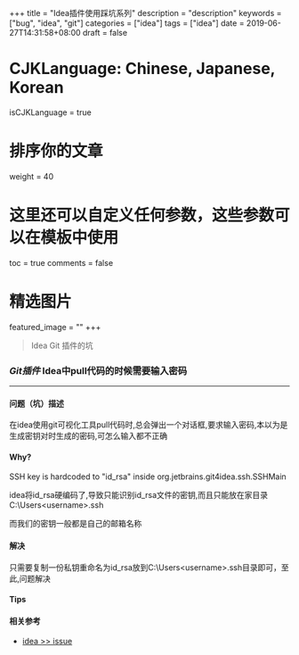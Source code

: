 +++
title = "Idea插件使用踩坑系列"
description = "description"
keywords = ["bug", "idea", "git"]
categories = ["idea"]
tags = ["idea"]
date = 2019-06-27T14:31:58+08:00
draft = false
# CJKLanguage: Chinese, Japanese, Korean
isCJKLanguage = true
# 排序你的文章
weight = 40

# 这里还可以自定义任何参数，这些参数可以在模板中使用
toc = true
comments = false
# 精选图片
featured_image = ""
+++

> Idea Git 插件的坑    
<!--more-->
### *Git插件* Idea中pull代码的时候需要输入密码
---

#### 问题（坑）描述
在idea使用git可视化工具pull代码时,总会弹出一个对话框,要求输入密码,本以为是生成密钥对时生成的密码,可怎么输入都不正确

#### Why?
SSH key is hardcoded to "id_rsa" inside org.jetbrains.git4idea.ssh.SSHMain

idea将id_rsa硬编码了,导致只能识别id_rsa文件的密钥,而且只能放在家目录C:\Users\<username>.ssh

而我们的密钥一般都是自己的邮箱名称

#### 解决
只需要复制一份私钥重命名为id_rsa放到C:\Users\<username>.ssh目录即可，至此,问题解决

#### Tips

#### 相关参考
- [idea >> issue](https://youtrack.jetbrains.com/issue/IDEA-70326)

